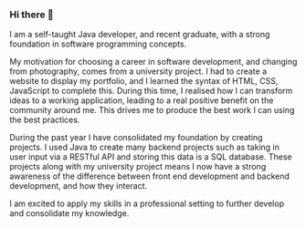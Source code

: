 ### Hi there 👋

I am a self-taught Java developer, and recent graduate, with a strong foundation in software programming concepts.

My motivation for choosing a career in software development, and changing from photography, comes from a university project. I had to create a website to display my portfolio, and I learned the syntax of HTML, CSS, JavaScript to complete this. During this time, I realised how I can transform ideas to a working application, leading to a real positive benefit on the community around me. This drives me to produce the best work I can using the best practices.

During the past year I have consolidated my foundation by creating projects. I used Java to create many backend projects such as taking in user input via a RESTful API and storing this data is a SQL database. These projects along with my university project means I now have a strong awareness of the difference between front end development and backend development, and how they interact.

I am excited to apply my skills in a professional setting to further develop and consolidate my knowledge.


